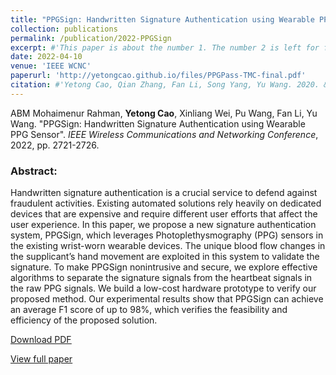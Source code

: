 ```yaml
---
title: "PPGSign: Handwritten Signature Authentication using Wearable PPG Sensor"
collection: publications
permalink: /publication/2022-PPGSign
excerpt: #'This paper is about the number 1. The number 2 is left for future work.'
date: 2022-04-10
venue: 'IEEE WCNC'
paperurl: 'http://yetongcao.github.io/files/PPGPass-TMC-final.pdf'
citation: #'Yetong Cao, Qian Zhang, Fan Li, Song Yang, Yu Wang. 2020. &quot;EarAce: Empowering Versatile Acoustic Sensing via Earable Active Noise Cancellation Platform.&quot; <i>Proceedings of the ACM on Interactive, Mobile, Wearable and Ubiquitous Technologies</i>. 7(2), 1-23.'
---
```

ABM Mohaimenur Rahman, **Yetong Cao**, Xinliang Wei, Pu Wang, Fan Li, Yu Wang. "PPGSign: Handwritten Signature Authentication using Wearable PPG Sensor". _IEEE Wireless Communications and Networking Conference_, 2022, pp. 2721-2726.

### Abstract:
Handwritten signature authentication is a crucial service to defend against fraudulent activities. Existing automated solutions rely heavily on dedicated devices that are expensive and require different user efforts that affect the user experience. In this paper, we propose a new signature authentication system, PPGSign, which leverages Photoplethysmography (PPG) sensors in the existing wrist-worn wearable devices. The unique blood flow changes in the supplicant’s hand movement are exploited in this system to validate the signature. To make PPGSign nonintrusive and secure, we explore effective algorithms to separate the signature signals from the heartbeat signals in the raw PPG signals. We build a low-cost hardware prototype to verify our proposed method. Our experimental results show that PPGSign can achieve an average F1 score of up to 98%, which verifies the feasibility and efficiency of the proposed solution.

[<ins>Download PDF</ins>](../files/PPGSign.pdf)

[<ins>View full paper</ins>](https://ieeexplore.ieee.org/abstract/document/9771813)
